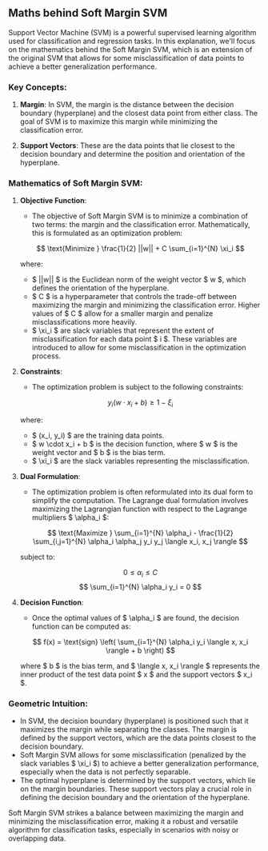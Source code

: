 ## Maths behind Soft Margin SVM

Support Vector Machine (SVM) is a powerful supervised learning algorithm used for classification and regression tasks. In this explanation, we'll focus on the mathematics behind the Soft Margin SVM, which is an extension of the original SVM that allows for some misclassification of data points to achieve a better generalization performance. 

### Key Concepts:
1. **Margin**: In SVM, the margin is the distance between the decision boundary (hyperplane) and the closest data point from either class. The goal of SVM is to maximize this margin while minimizing the classification error.

2. **Support Vectors**: These are the data points that lie closest to the decision boundary and determine the position and orientation of the hyperplane.

### Mathematics of Soft Margin SVM:

1. **Objective Function**:
   - The objective of Soft Margin SVM is to minimize a combination of two terms: the margin and the classification error. Mathematically, this is formulated as an optimization problem:

   $$ \text{Minimize } \frac{1}{2} ||w|| + C \sum_{i=1}^{N} \xi_i $$

   where:
   - $ ||w|| $ is the Euclidean norm of the weight vector $ w $, which defines the orientation of the hyperplane.
   - $ C $ is a hyperparameter that controls the trade-off between maximizing the margin and minimizing the classification error. Higher values of $ C $ allow for a smaller margin and penalize misclassifications more heavily.
   - $ \xi_i $ are slack variables that represent the extent of misclassification for each data point $ i $. These variables are introduced to allow for some misclassification in the optimization process.

2. **Constraints**:
   - The optimization problem is subject to the following constraints:
   
   $$ y_i(w \cdot x_i + b) \geq 1 - \xi_i $$
   
   where:
   - $ (x_i, y_i) $ are the training data points.
   - $ w \cdot x_i + b $ is the decision function, where $ w $ is the weight vector and $ b $ is the bias term.
   - $ \xi_i $ are the slack variables representing the misclassification.
   
3. **Dual Formulation**:
   - The optimization problem is often reformulated into its dual form to simplify the computation. The Lagrange dual formulation involves maximizing the Lagrangian function with respect to the Lagrange multipliers $ \alpha_i $:

   $$ \text{Maximize } \sum_{i=1}^{N} \alpha_i - \frac{1}{2} \sum_{i,j=1}^{N} \alpha_i \alpha_j y_i y_j \langle x_i, x_j \rangle $$
   
   subject to:
   
   $$ 0 \leq \alpha_i \leq C $$
   $$ \sum_{i=1}^{N} \alpha_i y_i = 0 $$
   
4. **Decision Function**:
   - Once the optimal values of $ \alpha_i $ are found, the decision function can be computed as:

   $$ f(x) = \text{sign} \left( \sum_{i=1}^{N} \alpha_i y_i \langle x, x_i \rangle + b \right) $$

   where $ b $ is the bias term, and $ \langle x, x_i \rangle $ represents the inner product of the test data point $ x $ and the support vectors $ x_i $.

### Geometric Intuition:
- In SVM, the decision boundary (hyperplane) is positioned such that it maximizes the margin while separating the classes. The margin is defined by the support vectors, which are the data points closest to the decision boundary.
- Soft Margin SVM allows for some misclassification (penalized by the slack variables $ \xi_i $) to achieve a better generalization performance, especially when the data is not perfectly separable.
- The optimal hyperplane is determined by the support vectors, which lie on the margin boundaries. These support vectors play a crucial role in defining the decision boundary and the orientation of the hyperplane.

Soft Margin SVM strikes a balance between maximizing the margin and minimizing the misclassification error, making it a robust and versatile algorithm for classification tasks, especially in scenarios with noisy or overlapping data.